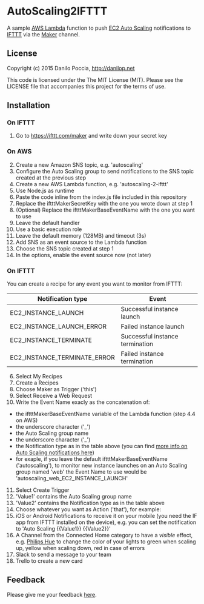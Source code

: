 # AutoScaling2IFTTT

A sample [AWS Lambda](https://aws.amazon.com/lambda/) function to push [EC2 Auto Scaling](https://aws.amazon.com/autoscaling/) notifications to [IFTTT](https://ifttt.com) via the [Maker](https://ifttt.com/maker) channel.

## License

Copyright (c) 2015 Danilo Poccia, http://danilop.net

This code is licensed under the The MIT License (MIT). Please see the LICENSE file that accompanies this project for the terms of use.

## Installation

### On IFTTT

1. Go to https://ifttt.com/maker and write down your secret key

### On AWS

2. Create a new Amazon SNS topic, e.g. 'autoscaling'
3. Configure the Auto Scaling group to send notifications to the SNS topic created at the previous step
4. Create a new AWS Lambda function, e.g. 'autoscaling-2-ifttt'
  1. Use Node.js as runtime
  2. Paste the code inline from the index.js file included in this repository
  3. Replace the iftttMakerSecretKey with the one you wrote down at step 1
  4. (Optional) Replace the iftttMakerBaseEventName with the one you want to use
  5. Leave the default handler
  6. Use a basic execution role
  7. Leave the default memory (128MB) and timeout (3s)
5. Add SNS as an event source to the Lambda function
  1. Choose the SNS topic created at step 1
  2. In the options, enable the event source now (not later)

### On IFTTT

You can create a recipe for any event you want to monitor from IFTTT:

Notification type|Event
-----------------|-----
EC2_INSTANCE_LAUNCH|Successful instance launch
EC2_INSTANCE_LAUNCH_ERROR|Failed instance launch
EC2_INSTANCE_TERMINATE|Successful instance termination
EC2_INSTANCE_TERMINATE_ERROR|Failed instance termination

6. Select My Recipes
7. Create a Recipes
8. Choose Maker as Trigger ('this')
9. Select Receive a Web Request
10. Write the Event Name exacly as the concatenation of:
  - the iftttMakerBaseEventName variable of the Lambda function (step 4.4 on AWS)
  - the underscore character ('_')
  - the Auto Scaling group name
  - the underscore character ('_')
  - the Notification type as in the table above (you can find [more info on Auto Scaling notifications here](http://docs.aws.amazon.com/AutoScaling/latest/DeveloperGuide/ASGettingNotifications.html?tag=duckduckgo-osx-20))
  - for exaple, if you leave the default iftttMakerBaseEventName ('autoscaling'), to monitor new instance launches on an Auto Scaling group named 'web' the Event Name to use would be 'autoscaling_web_EC2_INSTANCE_LAUNCH'
11. Select Create Trigger
12. 'Value1' contains the Auto Scaling group name
13. 'Value2' contains the Notification type as in the table above
14. Choose whatever you want as Action ('that'), for example:
  1. iOS or Android Notifications to receive it on your mobile (you need the IF app from IFTTT installed on the device), e.g. you can set the notification to 'Auto Scaling {{Value1}} {{Value2}}'
  2. A Channel from the Connected Home category to have a *visible* effect, e.g. [Philips Hue](https://ifttt.com/hue) to change the color of your lights to green when scaling up, yellow when scaling down, red in case of errors
  3. Slack to send a message to your team
  4. Trello to create a new card

## Feedback

Please give me your feedback [here](https://twitter.com/danilop).
